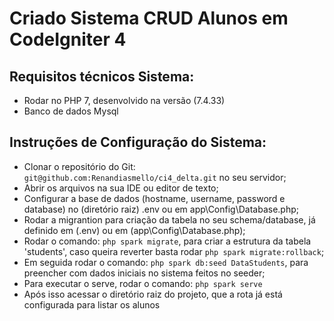 # Criado Sistema CRUD Alunos em CodeIgniter 4

## Requisitos técnicos Sistema:
- Rodar no PHP 7, desenvolvido na versão (7.4.33)
- Banco de dados Mysql 

## Instruções de Configuração do Sistema:
- Clonar o repositório do Git: `git@github.com:Renandiasmello/ci4_delta.git` no seu servidor;
- Abrir os arquivos na sua IDE ou editor de texto;
- Configurar a base de dados (hostname, username, password e database) no (diretório raiz) .env ou em app\Config\Database.php;
- Rodar a migrantion para criação da tabela no seu schema/database, já definido em (.env) ou em (app\Config\Database.php);
- Rodar o comando: `php spark migrate`, para criar a estrutura da tabela 'students', caso queira reverter basta rodar `php spark migrate:rollback`;
- Em seguida rodar o comando: `php spark db:seed DataStudents`, para preencher com dados iniciais no sistema feitos no seeder;
- Para executar o serve, rodar o comando: `php spark serve`
- Após isso acessar o diretório raiz do projeto, que a rota já está configurada para listar os alunos
